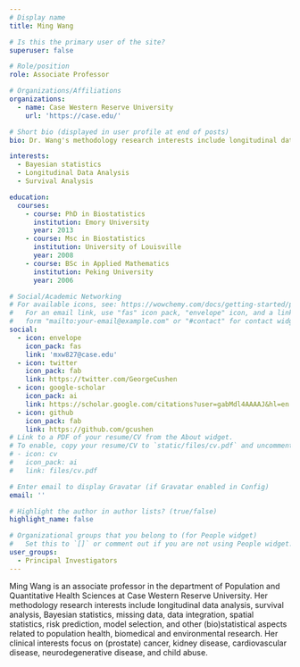 ```yaml
---
# Display name
title: Ming Wang

# Is this the primary user of the site?
superuser: false

# Role/position
role: Associate Professor

# Organizations/Affiliations
organizations:
  - name: Case Western Reserve University
    url: 'https://case.edu/'

# Short bio (displayed in user profile at end of posts)
bio: Dr. Wang's methodology research interests include longitudinal data analysis, survival analysis, Bayesian statistics, missing data, data integration, spatial statistics, risk prediction, model selection, and other (bio)statistical aspects related to population health, biomedical and environmental research. Her clinical interests focus on (prostate) cancer, kidney disease, cardiovascular disease, neurodegenerative disease, and child abuse. 

interests:
  - Bayesian statistics
  - Longitudinal Data Analysis
  - Survival Analysis

education:
  courses:
    - course: PhD in Biostatistics
      institution: Emory University
      year: 2013
    - course: Msc in Biostatistics
      institution: University of Louisville
      year: 2008
    - course: BSc in Applied Mathematics
      institution: Peking University
      year: 2006

# Social/Academic Networking
# For available icons, see: https://wowchemy.com/docs/getting-started/page-builder/#icons
#   For an email link, use "fas" icon pack, "envelope" icon, and a link in the
#   form "mailto:your-email@example.com" or "#contact" for contact widget.
social:
  - icon: envelope
    icon_pack: fas
    link: 'mxw827@case.edu'
  - icon: twitter
    icon_pack: fab
    link: https://twitter.com/GeorgeCushen
  - icon: google-scholar
    icon_pack: ai
    link: https://scholar.google.com/citations?user=gabMdl4AAAAJ&hl=en
  - icon: github
    icon_pack: fab
    link: https://github.com/gcushen
# Link to a PDF of your resume/CV from the About widget.
# To enable, copy your resume/CV to `static/files/cv.pdf` and uncomment the lines below.
# - icon: cv
#   icon_pack: ai
#   link: files/cv.pdf

# Enter email to display Gravatar (if Gravatar enabled in Config)
email: ''

# Highlight the author in author lists? (true/false)
highlight_name: false

# Organizational groups that you belong to (for People widget)
#   Set this to `[]` or comment out if you are not using People widget.
user_groups:
  - Principal Investigators
---
```


Ming Wang is an associate professor in the department of Population and Quantitative Health Sciences at Case Western Reserve University. Her methodology research interests include longitudinal data analysis, survival analysis, Bayesian statistics, missing data, data integration, spatial statistics, risk prediction, model selection, and other (bio)statistical aspects related to population health, biomedical and environmental research. Her clinical interests focus on (prostate) cancer, kidney disease, cardiovascular disease, neurodegenerative disease, and child abuse. 

